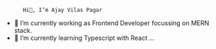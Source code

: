           Hi👋, I’m Ajay Vilas Pagar
- 🌱 I’m currently working as Frontend Developer focussing on MERN stack.
- 👀 I’m currently learning Typescript with React ...


<!---
Ajay-Pagar/Ajay-Pagar is a ✨ special ✨ repository because its `README.md` (this file) appears on your GitHub profile.
You can click the Preview link to take a look at your changes.
--->
